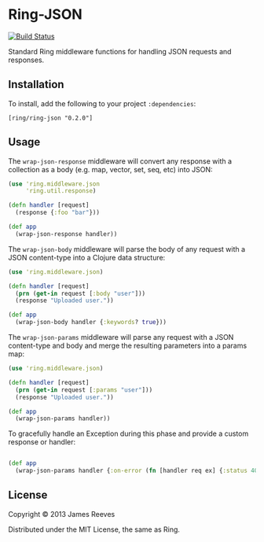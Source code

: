 # Ring-JSON

[![Build Status](https://secure.travis-ci.org/ring-clojure/ring-json.png)](http://travis-ci.org/ring-clojure/ring-json)

Standard Ring middleware functions for handling JSON requests and
responses.

## Installation

To install, add the following to your project `:dependencies`:

    [ring/ring-json "0.2.0"]

## Usage

The `wrap-json-response` middleware will convert any response with a
collection as a body (e.g. map, vector, set, seq, etc) into JSON:

```clojure
(use 'ring.middleware.json
     'ring.util.response)

(defn handler [request]
  (response {:foo "bar"}))

(def app
  (wrap-json-response handler))
```

The `wrap-json-body` middleware will parse the body of any request
with a JSON content-type into a Clojure data structure:

```clojure
(use 'ring.middleware.json)

(defn handler [request]
  (prn (get-in request [:body "user"]))
  (response "Uploaded user."))

(def app
  (wrap-json-body handler {:keywords? true}))
```


The `wrap-json-params` middleware will parse any request with a JSON
content-type and body and merge the resulting parameters into a params
map:

```clojure
(use 'ring.middleware.json)

(defn handler [request]
  (prn (get-in request [:params "user"]))
  (response "Uploaded user."))

(def app
  (wrap-json-params handler))
```

To gracefully handle an Exception during this phase and provide a custom
response or handler:

```clojure

(def app
  (wrap-json-params handler {:on-error (fn [handler req ex] {:status 400 :body {:error "The JSON provided is either malformed or invalid."}})}))
```

## License

Copyright © 2013 James Reeves

Distributed under the MIT License, the same as Ring.
